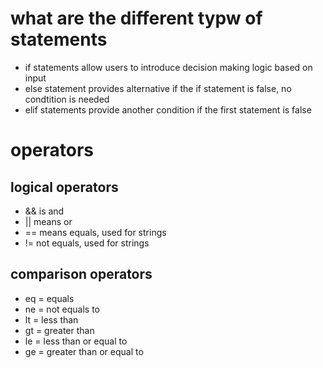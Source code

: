 # what are the different typw of statements

- if statements allow users to introduce decision making logic based on input
- else statement provides alternative if the if statement is false, no condtition is needed
- elif statements provide another condition if the first statement is false


# operators

## logical operators
- && is and
- || means or
- == means equals, used for strings
- != not equals, used for strings

## comparison operators
- eq = equals
- ne = not equals to
- lt = less than
- gt = greater than
- le = less than or equal to
- ge = greater than or equal to